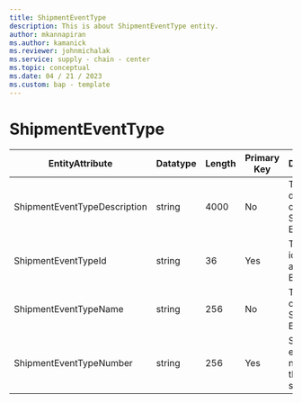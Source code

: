 ```yaml
---
title: ShipmentEventType
description: This is about ShipmentEventType entity.
author: mkannapiran
ms.author: kamanick
ms.reviewer: johnmichalak
ms.service: supply - chain - center
ms.topic: conceptual
ms.date: 04 / 21 / 2023
ms.custom: bap - template
---
```


# **ShipmentEventType**

|	EntityAttribute	|	Datatype	|	Length	|	Primary Key	|	Description	|
|---------------|--------|------|----------|-----------|
|	ShipmentEventTypeDescription	|	string	|	4000	|	No	|	The description of a Shipment Event Type.	|
|	ShipmentEventTypeId	|	string	|	36	|	Yes	|	The unique identifier of a Shipment Event Type.	|
|	ShipmentEventTypeName	|	string	|	256	|	No	|	The name of a Shipment Event Type.	|
|	ShipmentEventTypeNumber	|	string	|	256	|	Yes	|	Shipment event type number of the shipment	|
